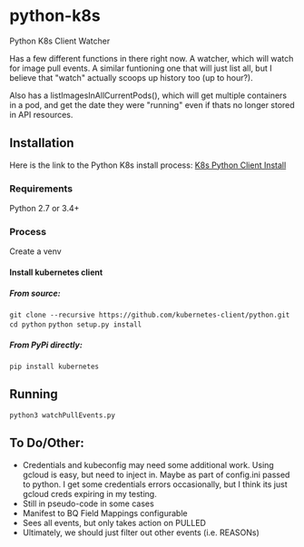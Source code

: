 # python-k8s
Python K8s Client Watcher

Has a few different functions in there right now.  A watcher, which will watch for image pull events.  A similar funtioning one that will just list all, but I believe that "watch" actually scoops up history too (up to hour?).

Also has a listImagesInAllCurrentPods(), which will get multiple containers in a pod, and get the date they were "running" even if thats no longer stored in API resources.

## **Installation** 

Here is the link to the Python K8s install process:
[K8s Python Client Install](https://github.com/kubernetes-client/python#kubernetes-python-client "K8s Python Client Install")

### **Requirements**
Python 2.7 or 3.4+


### Process

Create a venv 

#### Install kubernetes client

##### From source:

`git clone --recursive https://github.com/kubernetes-client/python.git`
`cd python`
`python setup.py install`

##### From PyPi directly:

`pip install kubernetes`


## **Running**
`python3 watchPullEvents.py`

## To Do/Other:
- Credentials and kubeconfig may need some additional work.  Using gcloud is easy, but need to inject in.  Maybe as part of config.ini passed to python.  I get some credentials errors occasionally, but I think its just gcloud creds expiring in my testing.
- Still in pseudo-code in some cases
- Manifest to BQ Field Mappings configurable
- Sees all events, but only takes action on PULLED
- Ultimately, we should just filter out other events (i.e. REASONs)


